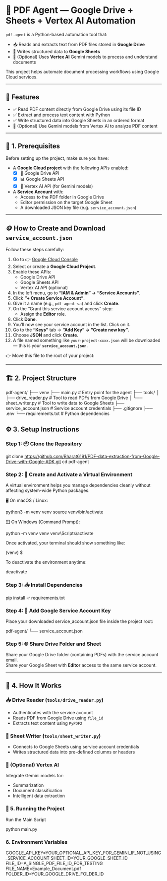 # 🧾 PDF Agent — Google Drive + Sheets + Vertex AI Automation

`pdf-agent` is a Python-based automation tool that:
- 📥 Reads and extracts text from PDF files stored in **Google Drive**  
- 📝 Writes structured data to **Google Sheets**  
- 🧠 (Optional) Uses **Vertex AI** Gemini models to process and understand documents  

This project helps automate document processing workflows using Google Cloud services.

---

## 🚀 Features

- ✅ Read PDF content directly from Google Drive using its file ID  
- ✅ Extract and process text content with Python  
- ✅ Write structured data into Google Sheets in an ordered format  
- 🤖 (Optional) Use Gemini models from Vertex AI to analyze PDF content  

---

## 🧰 1. Prerequisites

Before setting up the project, make sure you have:

- A **Google Cloud project** with the following APIs enabled:
  - [x] 📄 Google Drive API  
  - [x] 📊 Google Sheets API  
  - [x] 🧠 Vertex AI API (for Gemini models)

- A **Service Account** with:
  - Access to the PDF folder in Google Drive
  - Editor permission on the target Google Sheet
  - A downloaded JSON key file (e.g. `service_account.json`)

---

## 🪙 How to Create and Download `service_account.json`

Follow these steps carefully:

1. Go to 👉 [Google Cloud Console](https://console.cloud.google.com)  
2. Select or create a **Google Cloud Project**.  
3. Enable these APIs:
   - Google Drive API
   - Google Sheets API
   - Vertex AI API (optional)
4. In the left menu, go to **“IAM & Admin” → “Service Accounts”**.  
5. Click **“+ Create Service Account”**.  
6. Give it a name (e.g., `pdf-agent-sa`) and click **Create**.  
7. On the “Grant this service account access” step:
   - Assign the **Editor** role.
8. Click **Done**.  
9. You’ll now see your service account in the list. Click on it.  
10. Go to the **“Keys”** tab → **“Add Key” → “Create new key”**.  
11. Choose **JSON** and click **Create**.  
12. A file named something like `your-project-xxxx.json` will be downloaded — this is your **`service_account.json`**.

👉 Move this file to the root of your project:

---

## 🏗️ 2. Project Structure

pdf-agent/
├── venv
├── main.py               # Entry point for the agent
├── tools/
│ ├── drive_reader.py     # Tool to read PDFs from Google Drive
│ └── sheet_writer.py     # Tool to write data to Google Sheets
├── service_account.json  # Service account credentials
├── .gitignore
├── .env
└── requirements.txt 
     # Python dependencies

## ⚙️ 3. Setup Instructions

### Step 1: 📦 Clone the Repository

git clone https://github.com/Bharat6191/PDF-data-extraction-from-Google-Drive-with-Google-ADK.git
cd pdf-agent

### Step 2: 🐍 Create and Activate a Virtual Environment

A virtual environment helps you manage dependencies cleanly without affecting system-wide Python packages.

🖥️ On macOS / Linux:

python3 -m venv venv
source venv/bin/activate


🪟 On Windows (Command Prompt):

python -m venv venv
venv\Scripts\activate

Once activated, your terminal should show something like:

(venv) $

To deactivate the environment anytime:

deactivate

### Step 3: 📥 Install Dependencies

pip install -r requirements.txt

### Step 4: 🔐 Add Google Service Account Key

Place your downloaded service_account.json file inside the project root:

pdf-agent/
└── service_account.json


### Step 5: 🌐 Share Drive Folder and Sheet

Share your Google Drive folder (containing PDFs) with the service account email.  
Share your Google Sheet with **Editor** access to the same service account.

---

## 🧠 4. How It Works

### 📥 Drive Reader (`tools/drive_reader.py`)
- Authenticates with the service account  
- Reads PDF from Google Drive using `file_id`  
- Extracts text content using `PyPDF2`

### 📝 Sheet Writer (`tools/sheet_writer.py`)
- Connects to Google Sheets using service account credentials  
- Writes structured data into pre-defined columns or headers  

### 🤖 (Optional) Vertex AI
Integrate Gemini models for:
- Summarization  
- Document classification  
- Intelligent data extraction  

### 🧪 5. Running the Project

Run the Main Script

python main.py

### 6. Environment Variables

GOOGLE_API_KEY=YOUR_OPTIONAL_API_KEY_FOR_GEMINI_IF_NOT_USING_SERVICE_ACCOUNT
SHEET_ID=YOUR_GOOGLE_SHEET_ID
FILE_ID=A_SINGLE_PDF_FILE_ID_FOR_TESTING
FILE_NAME=Example_Document.pdf
FOLDER_ID=YOUR_GOOGLE_DRIVE_FOLDER_ID



